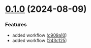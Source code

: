 # [0.1.0](https://github.com/ErikMeinders/esp32_switchbot_api/compare/v0.0.0...v0.1.0) (2024-08-09)


### Features

* added workflow ([c909a10](https://github.com/ErikMeinders/esp32_switchbot_api/commit/c909a109ea1f30d2555b982098f7e983846755a7))
* added workflow ([243c125](https://github.com/ErikMeinders/esp32_switchbot_api/commit/243c125bb0cfe40261519cfb817d536eeab17c5e))
